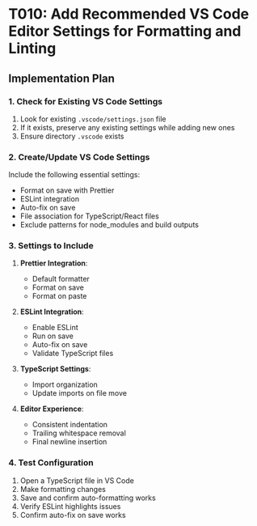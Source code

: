 # T010: Add Recommended VS Code Editor Settings for Formatting and Linting

## Implementation Plan

### 1. Check for Existing VS Code Settings

1. Look for existing `.vscode/settings.json` file
2. If it exists, preserve any existing settings while adding new ones
3. Ensure directory `.vscode` exists

### 2. Create/Update VS Code Settings

Include the following essential settings:

- Format on save with Prettier
- ESLint integration
- Auto-fix on save
- File association for TypeScript/React files
- Exclude patterns for node_modules and build outputs

### 3. Settings to Include

1. **Prettier Integration**:

   - Default formatter
   - Format on save
   - Format on paste

2. **ESLint Integration**:

   - Enable ESLint
   - Run on save
   - Auto-fix on save
   - Validate TypeScript files

3. **TypeScript Settings**:

   - Import organization
   - Update imports on file move

4. **Editor Experience**:
   - Consistent indentation
   - Trailing whitespace removal
   - Final newline insertion

### 4. Test Configuration

1. Open a TypeScript file in VS Code
2. Make formatting changes
3. Save and confirm auto-formatting works
4. Verify ESLint highlights issues
5. Confirm auto-fix on save works
